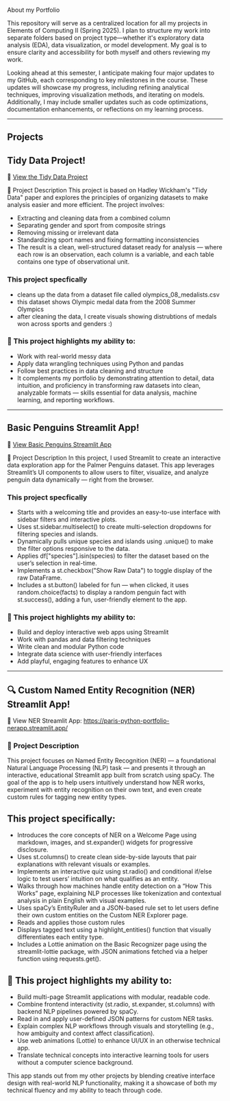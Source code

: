  About my Portfolio
 
This repository will serve as a centralized location for all my projects in Elements of Computing II (Spring 2025). I plan to structure my work into separate folders based on project type—whether it's exploratory data analysis (EDA), data visualization, or model development. My goal is to ensure clarity and accessibility for both myself and others reviewing my work.

Looking ahead at this semester, I anticipate making four major updates to my GitHub, each corresponding to key milestones in the course. These updates will showcase my progress, including refining analytical techniques, improving visualization methods, and iterating on models. Additionally, I may include smaller updates such as code optimizations, documentation enhancements, or reflections on my learning process.
_______________________________________________________________________________________________________________________________________________
## Projects
## Tidy Data Project!
🔗 [View the Tidy Data Project](https://github.com/cath2705/Paris-Python-Portfolio/tree/main/TidyDate-Project-main)

📄 Project Description
This project is based on Hadley Wickham's "Tidy Data" paper and explores the principles of organizing datasets to make analysis easier and more efficient. The project involves:

- Extracting and cleaning data from a combined column
- Separating gender and sport from composite strings
- Removing missing or irrelevant data
- Standardizing sport names and fixing formatting inconsistencies
- The result is a clean, well-structured dataset ready for analysis — where each row is an observation, each column is a variable, and each table contains one type of observational unit.

### This project specfically 
- cleans up the data from a dataset file called olympics_08_medalists.csv
- this dataset shows Olympic medal data from the 2008 Summer Olympics
- after cleaning the data, I create visuals showing distrubtions of medals won across sports and genders :) 

### 💼 This project highlights my ability to:
- Work with real-world messy data
- Apply data wrangling techniques using Python and pandas
- Follow best practices in data cleaning and structure
- It complements my portfolio by demonstrating attention to detail, data intuition, and proficiency in transforming raw datasets into clean, analyzable formats — skills essential for data analysis, machine learning, and reporting workflows.
_______________________________________________________________________________________________________________________________________________

## Basic Penguins Streamlit App!
🔗 [View Basic Penguins Streamlit App](https://github.com/cath2705/Paris-Python-Portfolio/blob/main/basic_streamlit_app/main.py)

📄 Project Description
In this project, I used Streamlit to create an interactive data exploration app for the Palmer Penguins dataset. This app leverages Streamlit’s UI components to allow users to filter, visualize, and analyze penguin data dynamically — right from the browser.

### This project specfically 
- Starts with a welcoming title and provides an easy-to-use interface with sidebar filters and interactive plots.
- Uses st.sidebar.multiselect() to create multi-selection dropdowns for filtering species and islands.
- Dynamically pulls unique species and islands using .unique() to make the filter options responsive to the data.
- Applies df["species"].isin(species) to filter the dataset based on the user’s selection in real-time.
- Implements a st.checkbox("Show Raw Data") to toggle display of the raw DataFrame.
- Includes a st.button() labeled for fun — when clicked, it uses random.choice(facts) to display a random penguin fact with st.success(), adding a fun, user-friendly element to the app.

### 💼 This project highlights my ability to:
- Build and deploy interactive web apps using Streamlit
- Work with pandas and data filtering techniques
- Write clean and modular Python code
- Integrate data science with user-friendly interfaces
- Add playful, engaging features to enhance UX

_______________________________________________________________________________________________________________________________________________
## 🔍 Custom Named Entity Recognition (NER) Streamlit App!
🔗 View NER Streamlit App: https://paris-python-portfolio-nerapp.streamlit.app/ 

### 📄 Project Description
This project focuses on Named Entity Recognition (NER) — a foundational Natural Language Processing (NLP) task — and presents it through an interactive, educational Streamlit app built from scratch using spaCy. The goal of the app is to help users intuitively understand how NER works, experiment with entity recognition on their own text, and even create custom rules for tagging new entity types.

## This project specifically:
- Introduces the core concepts of NER on a Welcome Page using markdown, images, and st.expander() widgets for progressive disclosure.
- Uses st.columns() to create clean side-by-side layouts that pair explanations with relevant visuals or examples.
- Implements an interactive quiz using st.radio() and conditional if/else logic to test users’ intuition on what qualifies as an entity.
- Walks through how machines handle entity detection on a “How This Works” page, explaining NLP processes like tokenization and contextual analysis in plain English with visual examples.
- Uses spaCy’s EntityRuler and a JSON-based rule set to let users define their own custom entities on the Custom NER Explorer page.
- Reads and applies those custom rules
- Displays tagged text using a highlight_entities() function that visually differentiates each entity type.
- Includes a Lottie animation on the Basic Recognizer page using the streamlit-lottie package, with JSON animations fetched via a helper function using requests.get().

## 💼 This project highlights my ability to:
- Build multi-page Streamlit applications with modular, readable code.
- Combine frontend interactivity (st.radio, st.expander, st.columns) with backend NLP pipelines powered by spaCy.
- Read in and apply user-defined JSON patterns for custom NER tasks.
- Explain complex NLP workflows through visuals and storytelling (e.g., how ambiguity and context affect classification).
- Use web animations (Lottie) to enhance UI/UX in an otherwise technical app.
- Translate technical concepts into interactive learning tools for users without a computer science background.

This app stands out from my other projects by blending creative interface design with real-world NLP functionality, making it a showcase of both my technical fluency and my ability to teach through code.
